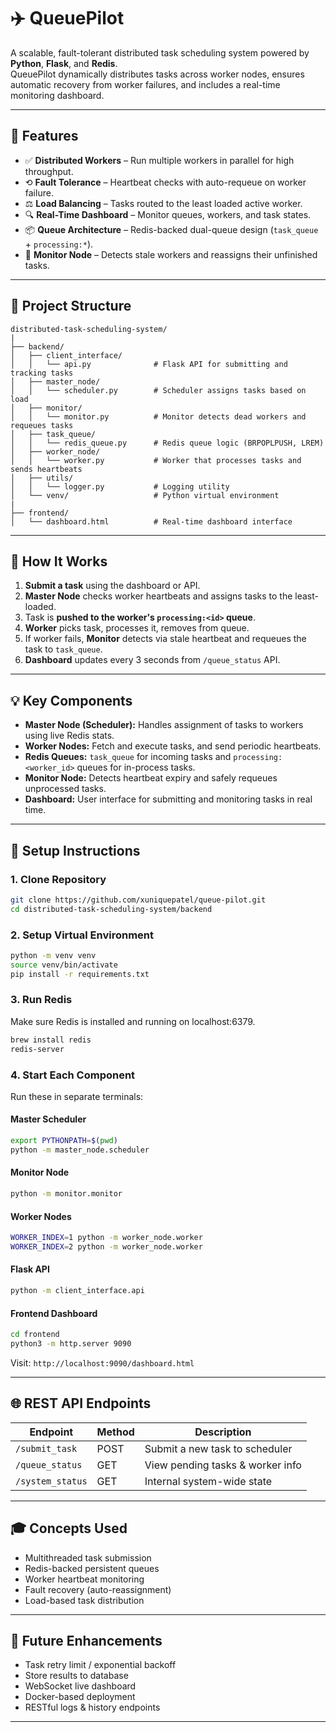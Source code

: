 # ✈️ QueuePilot  
A scalable, fault-tolerant distributed task scheduling system powered by **Python**, **Flask**, and **Redis**.  
QueuePilot dynamically distributes tasks across worker nodes, ensures automatic recovery from worker failures, and includes a real-time monitoring dashboard.  

---

## 🔧 Features

- ✅ **Distributed Workers** – Run multiple workers in parallel for high throughput.  
- ⟲ **Fault Tolerance** – Heartbeat checks with auto-requeue on worker failure.  
- ⚖️ **Load Balancing** – Tasks routed to the least loaded active worker.  
- 🔍 **Real-Time Dashboard** – Monitor queues, workers, and task states.  
- 📦 **Queue Architecture** – Redis-backed dual-queue design (`task_queue` + `processing:*`).  
- 🧠 **Monitor Node** – Detects stale workers and reassigns their unfinished tasks.  

---

## 📂 Project Structure

```
distributed-task-scheduling-system/
|
├── backend/
│   ├── client_interface/
│   │   └── api.py              # Flask API for submitting and tracking tasks
│   ├── master_node/
│   │   └── scheduler.py        # Scheduler assigns tasks based on load
│   ├── monitor/
│   │   └── monitor.py          # Monitor detects dead workers and requeues tasks
│   ├── task_queue/
│   │   └── redis_queue.py      # Redis queue logic (BRPOPLPUSH, LREM)
│   ├── worker_node/
│   │   └── worker.py           # Worker that processes tasks and sends heartbeats
│   ├── utils/
│   │   └── logger.py           # Logging utility
│   └── venv/                   # Python virtual environment
|
├── frontend/
│   └── dashboard.html          # Real-time dashboard interface
```

---

## 🚀 How It Works

1. **Submit a task** using the dashboard or API.
2. **Master Node** checks worker heartbeats and assigns tasks to the least-loaded.
3. Task is **pushed to the worker's `processing:<id>` queue**.
4. **Worker** picks task, processes it, removes from queue.
5. If worker fails, **Monitor** detects via stale heartbeat and requeues the task to `task_queue`.
6. **Dashboard** updates every 3 seconds from `/queue_status` API.

---

## 💡 Key Components

- **Master Node (Scheduler):** Handles assignment of tasks to workers using live Redis stats.
- **Worker Nodes:** Fetch and execute tasks, and send periodic heartbeats.
- **Redis Queues:** `task_queue` for incoming tasks and `processing:<worker_id>` queues for in-process tasks.
- **Monitor Node:** Detects heartbeat expiry and safely requeues unprocessed tasks.
- **Dashboard:** User interface for submitting and monitoring tasks in real time.

---

## 🧪 Setup Instructions

### 1. Clone Repository
```bash
git clone https://github.com/xuniquepatel/queue-pilot.git
cd distributed-task-scheduling-system/backend
```

### 2. Setup Virtual Environment
```bash
python -m venv venv
source venv/bin/activate
pip install -r requirements.txt
```

### 3. Run Redis
Make sure Redis is installed and running on localhost:6379.
```bash
brew install redis
redis-server
```

### 4. Start Each Component
Run these in separate terminals:

#### Master Scheduler
```bash
export PYTHONPATH=$(pwd)
python -m master_node.scheduler
```

#### Monitor Node
```bash
python -m monitor.monitor
```

#### Worker Nodes
```bash
WORKER_INDEX=1 python -m worker_node.worker
WORKER_INDEX=2 python -m worker_node.worker
```

#### Flask API
```bash
python -m client_interface.api
```

#### Frontend Dashboard
```bash
cd frontend
python3 -m http.server 9090
```
Visit: `http://localhost:9090/dashboard.html`

---

## 🌐 REST API Endpoints

| Endpoint         | Method | Description                      |
|------------------|--------|----------------------------------|
| `/submit_task`   | POST   | Submit a new task to scheduler   |
| `/queue_status`  | GET    | View pending tasks & worker info |
| `/system_status` | GET    | Internal system-wide state       |

---

## 🎓 Concepts Used

- Multithreaded task submission
- Redis-backed persistent queues
- Worker heartbeat monitoring
- Fault recovery (auto-reassignment)
- Load-based task distribution

---

## 🤖 Future Enhancements

- Task retry limit / exponential backoff
- Store results to database
- WebSocket live dashboard
- Docker-based deployment
- RESTful logs & history endpoints

---
